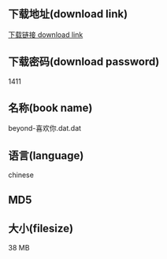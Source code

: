 ## 下载地址(download link)
[下载链接 download link](https://tutu365.netlify.app/?s=beyond-%E5%96%9C%E6%AC%A2%E4%BD%A0.dat)

## 下载密码(download password)
1411

## 名称(book name)
beyond-喜欢你.dat.dat

## 语言(language)
chinese

## MD5


## 大小(filesize)
38 MB
